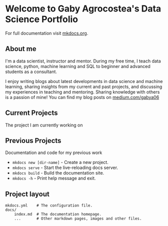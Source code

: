 # Welcome to Gaby Agrocostea's Data Science Portfolio

For full documentation visit [mkdocs.org](https://www.mkdocs.org).

## About me

I'm a data scientist, instructor and mentor. During my free time, I teach data science, python, machine learning and SQL to beginner and advanced students as a consultant. 


I enjoy writing blogs about latest developments in data science and machine learning, sharing insights from my current and past projects, and discussing my experiences in teaching and mentoring. Sharing knowledge with others is a passion of mine! You can find my blog posts on [medium.com/gabya06](https://medium.com/@gabya06) 

## Current Projects
The project I am currently working on

## Previous Projects
Documentation and code for my previous work



* `mkdocs new [dir-name]` - Create a new project.
* `mkdocs serve` - Start the live-reloading docs server.
* `mkdocs build` - Build the documentation site.
* `mkdocs -h` - Print help message and exit.

## Project layout

    mkdocs.yml    # The configuration file.
    docs/
        index.md  # The documentation homepage.
        ...       # Other markdown pages, images and other files.
